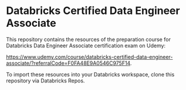 # Databricks Certified Data Engineer Associate

This repository contains the resources of the preparation course for Databricks Data Engineer Associate certification exam on Udemy:

<a href="https://www.udemy.com/course/databricks-certified-data-engineer-associate/?referralCode=F0FA48E9A0546C975F14" target="_blank">https://www.udemy.com/course/databricks-certified-data-engineer-associate/?referralCode=F0FA48E9A0546C975F14</a>.<br/>


To import these resources into your Databricks workspace, clone this repository via Databricks Repos.
